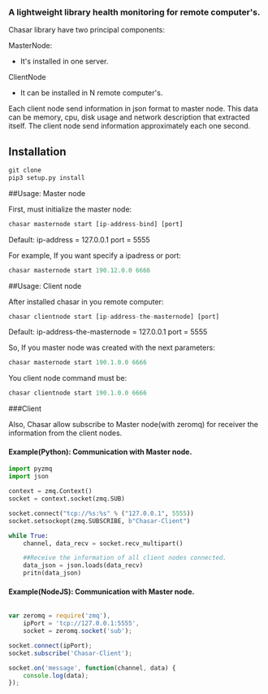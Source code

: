 

### A lightweight library health monitoring for remote computer's.

Chasar library have two principal components:

MasterNode:

*   It's installed in one server.

ClientNode

*   It can be installed in N remote computer's.


Each client node send information in json format to master node. This data can be memory, cpu, disk usage and
network description that extracted itself.
The client node send information approximately each one second.


## Installation

```python
git clone
pip3 setup.py install

```

##Usage: Master node

First, must initialize the master node:

```js
chasar masternode start [ip-address-bind] [port]

```
Default:
ip-address = 127.0.0.1
port = 5555

For example, If you want specify a ipadress or port:

```js
chasar masternode start 190.12.0.0 6666

```

##Usage: Client node

After installed chasar in you remote computer:

```js
chasar clientnode start [ip-address-the-masternode] [port]

```
Default:
ip-address-the-masternode = 127.0.0.1
port = 5555

So, If you master node was created with the next parameters:

```js
chasar masternode start 190.1.0.0 6666

```

You client node command must be:

```js
chasar clientnode start 190.1.0.0 6666

```


###Client

Also, Chasar allow subscribe to Master node(with zeromq) for receiver the information from the client nodes.


#### Example(Python): Communication with Master node.

```python
import pyzmq
import json

context = zmq.Context()
socket = context.socket(zmq.SUB)

socket.connect("tcp://%s:%s" % ("127.0.0.1", 5555))
socket.setsockopt(zmq.SUBSCRIBE, b"Chasar-Client")

while True:
    channel, data_recv = socket.recv_multipart()

    ##Receive the information of all client nodes connected.
    data_json = json.loads(data_recv)
    pritn(data_json)

```

#### Example(NodeJS): Communication with Master node.

```js

var zeromq = require('zmq'),
    ipPort = 'tcp://127.0.0.1:5555',
    socket = zeromq.socket('sub');

socket.connect(ipPort);
socket.subscribe('Chasar-Client');

socket.on('message', function(channel, data) {
    console.log(data);
});

```
